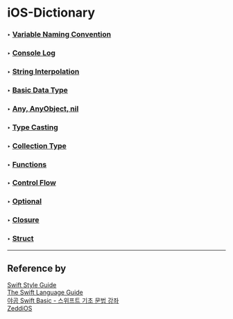 # iOS-Dictionary
### ‣ [Variable Naming Convention](https://github.com/MojitoBar/iOS-Dictionary/blob/main/VariableNamingConvention.md)
### ‣ [Console Log](https://github.com/MojitoBar/iOS-Dictionary/blob/main/ConsoleLog.md)
### ‣ [String Interpolation](https://github.com/MojitoBar/iOS-Dictionary/blob/main/StringInterpolation.md)
### ‣ [Basic Data Type](https://github.com/MojitoBar/iOS-Dictionary/blob/main/BasicDataType.md)
### ‣ [Any, AnyObject, nil](https://github.com/MojitoBar/iOS-Dictionary/blob/main/AnyAnyObjectNil.md)
### ‣ [Type Casting](https://github.com/MojitoBar/iOS-Dictionary/blob/main/TypeCasting.md)
### ‣ [Collection Type](https://github.com/MojitoBar/iOS-Dictionary/blob/main/CollectionType.md)
### ‣ [Functions](https://github.com/MojitoBar/iOS-Dictionary/blob/main/Functions.md)
### ‣ [Control Flow](https://github.com/MojitoBar/iOS-Dictionary/blob/main/ControlFlow.md)
### ‣ [Optional](https://github.com/MojitoBar/iOS-Dictionary/blob/main/Optional.md)
### ‣ [Closure](https://github.com/MojitoBar/iOS-Dictionary/blob/main/Closure.md)
### ‣ [Struct](https://github.com/MojitoBar/iOS-Dictionary/blob/main/Struct.md)
---
## Reference by<br>
[Swift Style Guide](https://google.github.io/swift/)
<br>
[The Swift Language Guide](https://jusung.gitbook.io/the-swift-language-guide/language-guide/05-control-flow#api-checking-api-availability)
<br>
[야곰 Swift Basic - 스위프트 기초 문법 강좌](https://youtube.com/playlist?list=PLz8NH7YHUj_ZmlgcSETF51Z9GSSU6Uioy)
<br>
[ZeddiOS](https://zeddios.tistory.com/)
